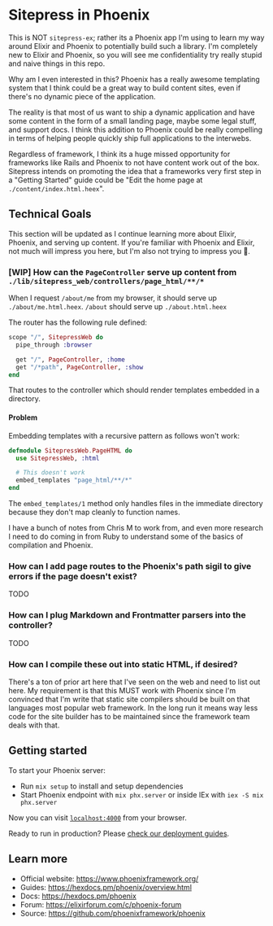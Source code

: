 # Sitepress in Phoenix

This is NOT `sitepress-ex`; rather its a Phoenix app I'm using to learn my way around Elixir and Phoenix to potentially build such a library. I'm completely new to Elixir and Phoenix, so you will see me confidentiality try really stupid and naive things in this repo.

Why am I even interested in this? Phoenix has a really awesome templating system that I think could be a great way to build content sites, even if there's no dynamic piece of the application.

The reality is that most of us want to ship a dynamic application and have some content in the form of a small landing page, maybe some legal stuff, and support docs. I think this addition to Phoenix could be really compelling in terms of helping people quickly ship full applications to the interwebs.

Regardless of framework, I think its a huge missed opportunity for frameworks like Rails and Phoenix to not have content work out of the box. Sitepress intends on promoting the idea that a frameworks very first step in a "Getting Started" guide could be "Edit the home page at `./content/index.html.heex`".

## Technical Goals

This section will be updated as I continue learning more about Elixir, Phoenix, and serving up content. If you're familiar with Phoenix and Elixir, not much will impress you here, but I'm also not trying to impress you 🤣.

### [WIP] How can the `PageController` serve up content from `./lib/sitepress_web/controllers/page_html/**/*`

When I request `/about/me` from my browser, it should serve up `./about/me.html.heex`. `/about` should serve up `./about.html.heex`

The router has the following rule defined:

```elixir
scope "/", SitepressWeb do
  pipe_through :browser

  get "/", PageController, :home
  get "/*path", PageController, :show
end
```

That routes to the controller which should render templates embedded in a directory.

#### Problem

Embedding templates with a recursive pattern as follows won't work:

```elixir
defmodule SitepressWeb.PageHTML do
  use SitepressWeb, :html

  # This doesn't work
  embed_templates "page_html/**/*"
end
```

The `embed_templates/1` method only handles files in the immediate directory because they don't map cleanly to function names.

I have a bunch of notes from Chris M to work from, and even more research I need to do coming in from Ruby to understand some of the basics of compilation and Phoenix.

### How can I add page routes to the Phoenix's path sigil to give errors if the page doesn't exist?

TODO

### How can I plug Markdown and Frontmatter parsers into the controller?

TODO

### How can I compile these out into static HTML, if desired?

There's a ton of prior art here that I've seen on the web and need to list out here. My requirement is that this MUST work with Phoenix since I'm convinced that I'm write that static site compilers should be built on that languages most popular web framework. In the long run it means way less code for the site builder has to be maintained since the framework team deals with that.

## Getting started

To start your Phoenix server:

  * Run `mix setup` to install and setup dependencies
  * Start Phoenix endpoint with `mix phx.server` or inside IEx with `iex -S mix phx.server`

Now you can visit [`localhost:4000`](http://localhost:4000) from your browser.

Ready to run in production? Please [check our deployment guides](https://hexdocs.pm/phoenix/deployment.html).

## Learn more

  * Official website: https://www.phoenixframework.org/
  * Guides: https://hexdocs.pm/phoenix/overview.html
  * Docs: https://hexdocs.pm/phoenix
  * Forum: https://elixirforum.com/c/phoenix-forum
  * Source: https://github.com/phoenixframework/phoenix
